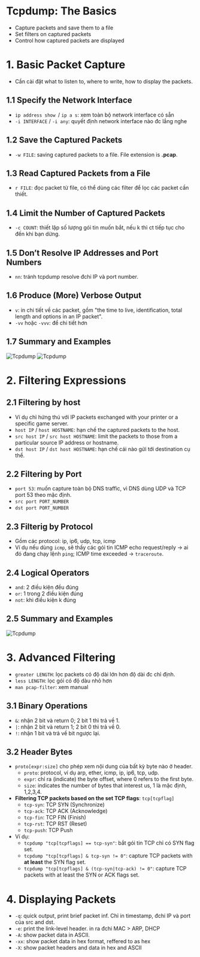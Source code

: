 # Tcpdump: The Basics
- Capture packets and save them to a file
- Set filters on captured packets
- Control how captured packets are displayed

# 1. Basic Packet Capture
- Cần cài đặt what to listen to, where to write, how to display the packets.

## 1.1 Specify the Network Interface
- `ip address show `/ `ip a s`: xem toàn bộ network interface có sẵn
- `-i INTERFACE` / `-i any`: quyết định network interface nào đc lắng nghe

## 1.2 Save the Captured Packets
- `-w FILE`: saving captured packets to a file. File extension is **.pcap**.

## 1.3 Read Captured Packets from a File
- `r FILE`: đọc packet từ file, có thể dùng các filter để lọc các packet cần thiết.

## 1.4 Limit the Number of Captured Packets
- `-c COUNT`: thiết lặp số lượng gói tin muốn bắt, nếu k thì ct tiếp tục cho đến khi bạn dừng.

## 1.5 Don’t Resolve IP Addresses and Port Numbers
- `nn`: tránh tcpdump resolve đchi IP và port number.

## 1.6 Produce (More) Verbose Output
- `v`: in chi tiết về các packet, gồm "the time to live, identification, total length and options in an IP packet".
- `-vv` hoặc `-vvv`: để chi tiết hơn

## 1.7 Summary and Examples
![Tcpdump](/images/tcpdump.PNG)
![Tcpdump](/images/tcpdump2.PNG)

# 2. Filtering Expressions
## 2.1 Filtering by host
- Ví dụ chỉ hứng thú với IP packets exchanged with your printer or a specific game server.
- `host IP` / `host HOSTNAME`: hạn chế the captured packets to the host.
- `src host IP` / `src host HOSTNAME`: limit the packets to those from a particular source IP address or hostname.
- `dst host IP` / `dst host HOSTNAME`: hạn chế cái nào gửi tới destination cụ thể.

## 2.2 Filtering by Port
- `port 53`: muốn capture toàn bộ DNS traffic, vì DNS dùng UDP và TCP port 53 theo mặc định. 
- `src port PORT_NUMBER`
- `dst port PORT_NUMBER`

## 2.3 Filterig by Protocol
- Gồm các protocol: ip, ip6, udp, tcp, icmp
- Ví dụ nếu dùng `icmp`, sẽ thấy các gói tin ICMP echo request/reply -> ai đó đang chạy lệnh `ping`; ICMP time exceeded -> `traceroute`.

## 2.4 Logical Operators
- `and`: 2 điều kiện đều đúng
- `or`: 1 trong 2 điều kiện đúng
- `not`: khi điều kiện k đúng

## 2.5 Summary and Examples
![Tcpdump](/images/tcpdump3.PNG)

# 3. Advanced Filtering
- `greater LENGTH`: lọc packets có độ dài lớn hơn độ dài đc chỉ định.
- `less LENGTH`: lọc gói có độ dàu nhỏ hơn
- `man pcap-filter`: xem manual

## 3.1 Binary Operations
- `&`: nhận 2 bit và return 0; 2 bit 1 thì trả về 1.
- `|`: nhận 2 bit và return 1; 2 bit 0 thì trả về 0.
- `!`: nhận 1 bit và trả về bit ngược lại.

## 3.2 Header Bytes
- `proto[expr:size]` cho phép xem nội dung của bất kỳ byte nào ở header.
	+ `proto`: protocol, ví dụ arp, ether, icmp, ip, ip6, tcp, udp.
	+ `expr`: chỉ ra (indicate) the byte offset, where 0 refers to the first byte.
	+ `size`: indicates the number of bytes that interest us, 1 là mặc định, 1,2,3,4.
- **Filtering TCP packets based on the set TCP flags**: `tcp[tcpflag]`
	+ `tcp-syn`: TCP SYN (Synchronize)
	+ `tcp-ack`: TCP ACK (Acknowledge)
	+ `tcp-fin`: TCP FIN (Finish)
	+ `tcp-rst`: TCP RST (Reset)
	+ `tcp-push`: TCP Push
- Ví dụ: 
	+ `tcpdump "tcp[tcpflags] == tcp-syn"`: bắt gói tin TCP chỉ có SYN flag set.
	+ `tcpdump "tcp[tcpflags] & tcp-syn != 0"`: capture TCP packets with **at least** the SYN flag set.
	+ `tcpdump "tcp[tcpflags] & (tcp-syn|tcp-ack) != 0"`: capture TCP packets with at least the SYN or ACK flags set.

# 4. Displaying Packets
- `-q`: quick output, print brief packet inf. Chỉ in timestamp, đchi IP và port của src and dst.
- `-e`: print the link-level header. in ra đchi MAC > ARP, DHCP
- `-A`: show packet data in ASCII. 
- `-xx`: show packet data in hex format, reffered to as hex
- `-X`: show packet headers and data in hex and ASCII
